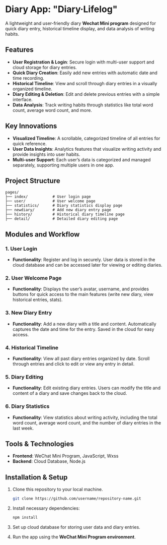 
# Diary App: "Diary·Lifelog"  

A lightweight and user-friendly diary **Wechat Mini program** designed for quick diary entry, historical timeline display, and data analysis of writing habits.

## Features
- **User Registration & Login**: Secure login with multi-user support and cloud storage for diary entries.
- **Quick Diary Creation**: Easily add new entries with automatic date and time recording.
- **Historical Timeline**: View and scroll through diary entries in a visually organized timeline.
- **Diary Editing & Deletion**: Edit and delete previous entries with a simple interface.
- **Data Analysis**: Track writing habits through statistics like total word count, average word count, and more.

## Key Innovations
- **Visualized Timeline**: A scrollable, categorized timeline of all entries for quick reference.
- **User Data Insights**: Analytics features that visualize writing activity and provide insights into user habits.
- **Multi-user Support**: Each user’s data is categorized and managed separately, supporting multiple users in one app.

## Project Structure

```
pages/
├── index/           # User login page
├── user/            # User welcome page
├── statistics/      # Diary statistics display page
├── newdiary/        # Add new diary entry page
├── history/         # Historical diary timeline page
├── detail/          # Detailed diary editing page
```

## Modules and Workflow

### 1. User Login  
- **Functionality**: Register and log in securely. User data is stored in the cloud database and can be accessed later for viewing or editing diaries.
  
### 2. User Welcome Page  
- **Functionality**: Displays the user’s avatar, username, and provides buttons for quick access to the main features (write new diary, view historical entries, stats).

### 3. New Diary Entry  
- **Functionality**: Add a new diary with a title and content. Automatically captures the date and time for the entry. Saved in the cloud for easy access.

### 4. Historical Timeline  
- **Functionality**: View all past diary entries organized by date. Scroll through entries and click to edit or view any entry in detail.

### 5. Diary Editing  
- **Functionality**: Edit existing diary entries. Users can modify the title and content of a diary and save changes back to the cloud.

### 6. Diary Statistics  
- **Functionality**: View statistics about writing activity, including the total word count, average word count, and the number of diary entries in the last week.

## Tools & Technologies
- **Frontend**: WeChat Mini Program, JavaScript, Wxss
- **Backend**: Cloud Database, Node.js

## Installation & Setup

1. Clone this repository to your local machine.
   ```bash
   git clone https://github.com/username/repository-name.git
   ```

2. Install necessary dependencies:
   ```bash
   npm install
   ```

3. Set up cloud database for storing user data and diary entries.

4. Run the app using the **WeChat Mini Program environment**.

